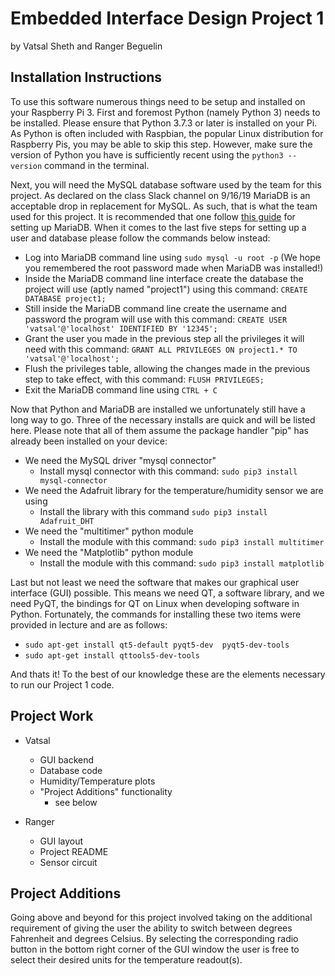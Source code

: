 # Embedded Interface Design Project 1

by Vatsal Sheth and Ranger Beguelin

## Installation Instructions

To use this software numerous things need to be setup and installed on your Raspberry Pi 3. First and foremost Python (namely Python 3)
needs to be installed. Please ensure that Python 3.7.3 or later is installed on your Pi. As Python is often included with Raspbian, the
popular Linux distribution for Raspberry Pis, you may be able to skip this step. However, make sure the version of Python you have is sufficiently recent using the `python3 --version` command in the terminal.

Next, you will need the MySQL database software used by the team for this project. As declared on the class Slack channel on 9/16/19 MariaDB
is an acceptable drop in replacement for MySQL. As such, that is what the team used for this project. It is recommended that one follow
[this guide](https://pimylifeup.com/raspberry-pi-mysql/) for setting up MariaDB. When it comes to the last five steps for setting up a
user and database please follow the commands below instead:

* Log into MariaDB command line using `sudo mysql -u root -p` (We hope you remembered the root password made when MariaDB was installed!)
* Inside the MariaDB command line interface create the database the project will use (aptly named "project1") using this command: `CREATE DATABASE project1;`
* Still inside the MariaDB command line create the username and password the program will use with this command: `CREATE USER 'vatsal'@'localhost' IDENTIFIED BY '12345';`
* Grant the user you made in the previous step all the privileges it will need with this command: `GRANT ALL PRIVILEGES ON project1.* TO 'vatsal'@'localhost';`
* Flush the privileges table, allowing the changes made in the previous step to take effect, with this command: `FLUSH PRIVILEGES;`
* Exit the MariaDB command line using `CTRL + C`

Now that Python and MariaDB are installed we unfortunately still have a long way to go. Three of the necessary installs are quick and will be listed here. Please note that all of them assume the package handler "pip" has already been installed on your device:
* We need the MySQL driver "mysql connector"
  * Install mysql connector with this command: `sudo pip3 install mysql-connector`
* We need the Adafruit library for the temperature/humidity sensor we are using
  * Install the library with this command `sudo pip3 install Adafruit_DHT`
* We need the "multitimer" python module
  * Install the module with this command: `sudo pip3 install multitimer`
* We need the "Matplotlib" python module
  * Install the module with this command: `sudo pip3 install matplotlib`

Last but not least we need the software that makes our graphical user interface (GUI) possible. This means we need QT, a software library, and we need PyQT, the bindings for QT on Linux when developing software in Python. Fortunately, the commands for installing these two items were provided in lecture and are as follows:

* `sudo apt-get install qt5-default pyqt5-dev  pyqt5-dev-tools`
* `sudo apt-get install qttools5-dev-tools`

And thats it! To the best of our knowledge these are the elements necessary to run our Project 1 code.


## Project Work

* Vatsal
  * GUI backend
  * Database code
  * Humidity/Temperature plots
  * "Project Additions" functionality
    * see below

* Ranger
  * GUI layout
  * Project README
  * Sensor circuit

## Project Additions

Going above and beyond for this project involved taking on the additional requirement of giving the user the ability to switch between degrees Fahrenheit and degrees Celsius. By selecting the corresponding radio button in the bottom right corner of the GUI window the user is free to select their desired units for the temperature readout(s).
